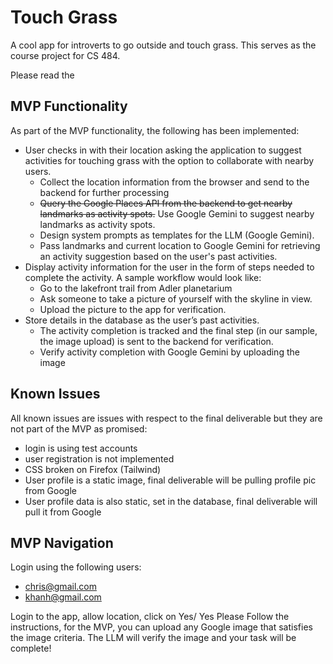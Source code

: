 # Touch Grass

A cool app for introverts to go outside and touch grass.
This serves as the course project for CS 484.

Please read the

## MVP Functionality

As part of the MVP functionality, the following has been implemented:

- User checks in with their location asking the application to suggest activities for touching grass with the option to collaborate with nearby users.
  - Collect the location information from the browser and send to the backend for further processing
  - ~~Query the Google Places API from the backend to get nearby landmarks as activity spots.~~ Use Google Gemini to suggest nearby landmarks as activity spots.
  - Design system prompts as templates for the LLM (Google Gemini).
  - Pass landmarks and current location to Google Gemini for retrieving an activity suggestion based on the user's past activities.
- Display activity information for the user in the form of steps needed to complete the activity. A sample workflow would look like:
  - Go to the lakefront trail from Adler planetarium
  - Ask someone to take a picture of yourself with the skyline in view.
  - Upload the picture to the app for verification.
- Store details in the database as the user’s past activities.
  - The activity completion is tracked and the final step (in our sample, the image upload) is sent to the backend for verification.
  - Verify activity completion with Google Gemini by uploading the image

## Known Issues

All known issues are issues with respect to the final deliverable but they are not part of the MVP as promised:

- login is using test accounts
- user registration is not implemented
- CSS broken on Firefox (Tailwind)
- User profile is a static image, final deliverable will be pulling profile pic from Google
- User profile data is also static, set in the database, final deliverable will pull it from Google

## MVP Navigation

Login using the following users:

- chris@gmail.com
- khanh@gmail.com

Login to the app, allow location, click on Yes/ Yes Please
Follow the instructions, for the MVP, you can upload any Google image that satisfies the image criteria.
The LLM will verify the image and your task will be complete!
